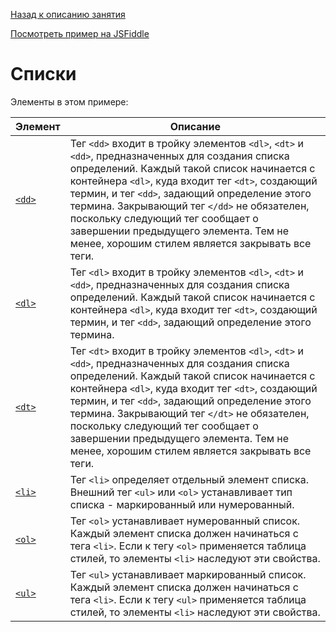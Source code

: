 [Назад к описанию занятия](https://github.com/Vladislav-Lyuminarskiy/Web-course/tree/master/02-HTML-2)

[Посмотреть пример на JSFiddle](https://jsfiddle.net/Vladislav_Lyuminarskiy/evtcghjg/)

# Списки

Элементы в этом примере:

Элемент                              | Описание
-------------------------------------|-------------------------------------
[`<dd>`](http://htmlbook.ru/html/dd) | Тег `<dd>` входит в тройку элементов `<dl>`, `<dt>` и `<dd>`, предназначенных для создания списка определений. Каждый такой список начинается с контейнера `<dl>`, куда входит тег `<dt>`, создающий термин, и тег `<dd>`, задающий определение этого термина. Закрывающий тег `</dd>` не обязателен, поскольку следующий тег сообщает о завершении предыдущего элемента. Тем не менее, хорошим стилем является закрывать все теги.
[`<dl>`](http://htmlbook.ru/html/dl) | Тег `<dl>` входит в тройку элементов `<dl>`, `<dt>` и `<dd>`, предназначенных для создания списка определений. Каждый такой список начинается с контейнера `<dl>`, куда входит тег `<dt>`, создающий термин, и тег `<dd>`, задающий определение этого термина.
[`<dt>`](http://htmlbook.ru/html/dt) | Тег `<dt>` входит в тройку элементов `<dl>`, `<dt>` и `<dd>`, предназначенных для создания списка определений. Каждый такой список начинается с контейнера `<dl>`, куда входит тег `<dt>`, создающий термин, и тег `<dd>`, задающий определение этого термина. Закрывающий тег `</dt>` не обязателен, поскольку следующий тег сообщает о завершении предыдущего элемента. Тем не менее, хорошим стилем является закрывать все теги.
[`<li>`](http://htmlbook.ru/html/li) | Тег `<li>` определяет отдельный элемент списка. Внешний тег `<ul>` или `<ol>` устанавливает тип списка - маркированный или нумерованный.
[`<ol>`](http://htmlbook.ru/html/ol) | Тег `<ol>` устанавливает нумерованный список. Каждый элемент списка должен начинаться с тега `<li>`. Если к тегу `<ol>` применяется таблица стилей, то элементы `<li>` наследуют эти свойства.
[`<ul>`](http://htmlbook.ru/html/ul) | Тег `<ul>` устанавливает маркированный список. Каждый элемент списка должен начинаться с тега `<li>`. Если к тегу `<ul>` применяется таблица стилей, то элементы `<li>` наследуют эти свойства.